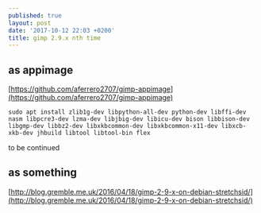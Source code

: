 ```yaml
---
published: true
layout: post
date: '2017-10-12 22:03 +0200'
title: gimp 2.9.x nth time
---
```

## as appimage

[https://github.com/aferrero2707/gimp-appimage](https://github.com/aferrero2707/gimp-appimage)

	sudo apt install zlib1g-dev libpython-all-dev python-dev libffi-dev nasm libpcre3-dev lzma-dev libjbig-dev libicu-dev bison libbison-dev libgmp-dev libbz2-dev libxkbcommon-dev libxkbcommon-x11-dev libxcb-xkb-dev jhbuild libtool libtool-bin flex
    
to be continued

## as something

[http://blog.gremble.me.uk/2016/04/18/gimp-2-9-x-on-debian-stretchsid/](http://blog.gremble.me.uk/2016/04/18/gimp-2-9-x-on-debian-stretchsid/)
